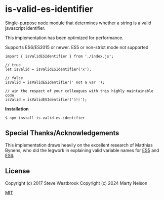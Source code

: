 # is-valid-es-identifier

Single-purpose [node](https://nodejs.org) module that determines whether a string is a valid javascript identifier.

This implementation has been optimized for performance.

Supports ES6/ES2015 or newer. ES5 or non-strict mode not supported

```
import { isValidESIdentifier } from './index.js';

// true
let isValid = isValidESIdentifier('x');

// false
isValid = isValidESIdentifier(' not a var ');

// win the respect of your colleagues with this highly maintainable code
isValid = isValidESIdentifier('ᚢᚫᚱ');
```

**Installation**

```
$ npm install is-valid-es-identifier
```

## Special Thanks/Acknowledgements
This implementation draws heavily on the excellent research of Matthias Bynens, who did the legwork in explaining valid variable names for [ES5](https://mathiasbynens.be/notes/javascript-identifiers) and [ES6](https://mathiasbynens.be/notes/javascript-identifiers-es6).

## License
Copyright (c) 2017 Steve Westbrook
Copyright (c) 2024 Marty Nelson

[MIT](LICENSE)

